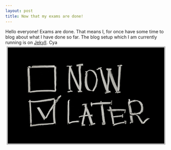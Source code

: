 ```yaml
---
layout: post
title: Now that my exams are done!
---
```


Hello everyone! Exams are done. That means I, for once have some time to blog about what I have done so far. The blog setup which I am currently running is on [Jekyll](http://jekyllrb.com/). Cya 
![alt text](https://raw.githubusercontent.com/bhumit/bhumit.github.io/master/images/Now-Later.jpg "later")

